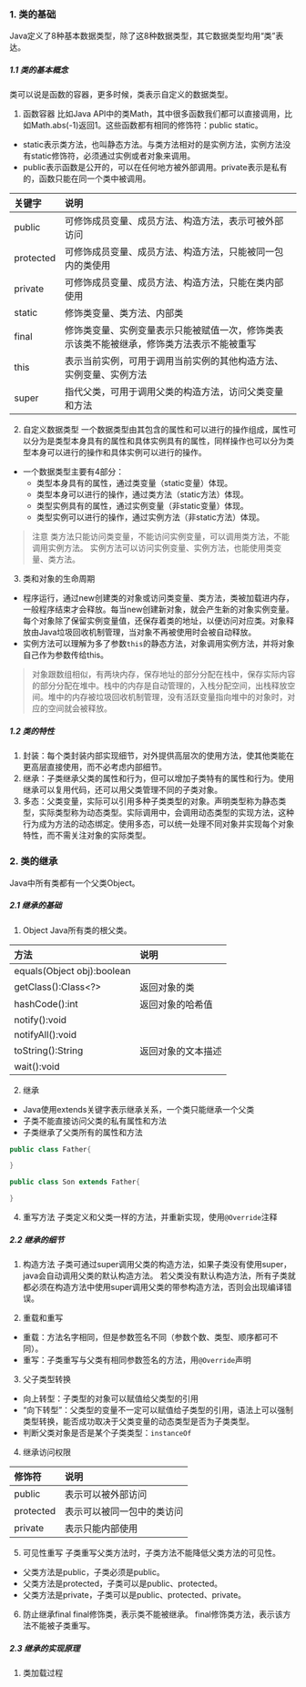 ### 1. 类的基础
Java定义了8种基本数据类型，除了这8种数据类型，其它数据类型均用“类”表达。

##### 1.1 类的基本概念
类可以说是函数的容器，更多时候，类表示自定义的数据类型。

1. 函数容器
比如Java API中的类Math，其中很多函数我们都可以直接调用，比如Math.abs(-1)返回1。这些函数都有相同的修饰符：public static。
- static表示类方法，也叫静态方法。与类方法相对的是实例方法，实例方法没有static修饰符，必须通过实例或者对象来调用。
- public表示函数是公开的，可以在任何地方被外部调用。private表示是私有的，函数只能在同一个类中被调用。

|关键字|说明|
|:---|:---|
|public|可修饰成员变量、成员方法、构造方法，表示可被外部访问|
|protected|可修饰成员变量、成员方法、构造方法，只能被同一包内的类使用|
|private|可修饰成员变量、成员方法、构造方法，只能在类内部使用|
|static|修饰类变量、类方法、内部类|
|final|修饰类变量、实例变量表示只能被赋值一次，修饰类表示该类不能被继承，修饰类方法表示不能被重写|
|this|表示当前实例，可用于调用当前实例的其他构造方法、实例变量、实例方法|
|super|指代父类，可用于调用父类的构造方法，访问父类变量和方法|

2. 自定义数据类型
一个数据类型由其包含的属性和可以进行的操作组成，属性可以分为是类型本身具有的属性和具体实例具有的属性，同样操作也可以分为类型本身可以进行的操作和具体实例可以进行的操作。
- 一个数据类型主要有4部分：
	- 类型本身具有的属性，通过类变量（static变量）体现。
	- 类型本身可以进行的操作，通过类方法（static方法）体现。
	- 类型实例具有的属性，通过实例变量（非static变量）体现。
	- 类型实例可以进行的操作，通过实例方法（非static方法）体现。

>注意
>类方法只能访问类变量，不能访问实例变量，可以调用类方法，不能调用实例方法。
>实例方法可以访问实例变量、实例方法，也能使用类变量、类方法。

3. 类和对象的生命周期
- 程序运行，通过new创建类的对象或访问类变量、类方法，类被加载进内存，一般程序结束才会释放。每当new创建新对象，就会产生新的对象实例变量。每个对象除了保留实例变量值，还保存着类的地址，以便访问对应类。对象释放由Java垃圾回收机制管理，当对象不再被使用时会被自动释放。
- 实例方法可以理解为多了参数`this`的静态方法，对象调用实例方法，并将对象自己作为参数传给this。
> 对象跟数组相似，有两块内存，保存地址的部分分配在栈中，保存实际内容的部分分配在堆中。栈中的内存是自动管理的，入栈分配空间，出栈释放空间。堆中的内存被垃圾回收机制管理，没有活跃变量指向堆中的对象时，对应的空间就会被释放。

##### 1.2 类的特性
1. 封装：每个类封装内部实现细节，对外提供高层次的使用方法，使其他类能在更高层直接使用，而不必考虑内部细节。
2. 继承：子类继承父类的属性和行为，但可以增加子类特有的属性和行为。使用继承可以复用代码，还可以用父类管理不同的子类对象。
3. 多态：父类变量，实际可以引用多种子类类型的对象。声明类型称为静态类型，实际类型称为动态类型。实际调用中，会调用动态类型的实现方法，这种行为成为方法的动态绑定。使用多态，可以统一处理不同对象并实现每个对象特性，而不需关注对象的实际类型。

### 2. 类的继承
Java中所有类都有一个父类Object。

##### 2.1 继承的基础

1. Object
Java所有类的根父类。

|方法|说明|
|:--|:--|
|equals(Object obj):boolean||
|getClass():Class\<?>|返回对象的类|
|hashCode():int|返回对象的哈希值|
|notify():void||
|notifyAll():void||
|toString():String|返回对象的文本描述|
|wait():void||

2. 继承
- Java使用extends关键字表示继承关系，一个类只能继承一个父类
- 子类不能直接访问父类的私有属性和方法
- 子类继承了父类所有的属性和方法
```java
public class Father{

}

public class Son extends Father{

}
```

4. 重写方法
子类定义和父类一样的方法，并重新实现，使用`@Override`注释

##### 2.2 继承的细节
1. 构造方法
子类可通过super调用父类的构造方法，如果子类没有使用super，java会自动调用父类的默认构造方法。
若父类没有默认构造方法，所有子类就都必须在构造方法中使用super调用父类的带参构造方法，否则会出现编译错误。

2. 重载和重写
- 重载：方法名字相同，但是参数签名不同（参数个数、类型、顺序都可不同）。
- 重写：子类重写与父类有相同参数签名的方法，用`@Override`声明

3. 父子类型转换
- 向上转型：子类型的对象可以赋值给父类型的引用
- “向下转型”：父类型的变量不一定可以赋值给子类型的引用，语法上可以强制类型转换，能否成功取决于父类变量的动态类型是否为子类类型。
- 判断父类对象是否是某个子类类型：`instanceOf`

4. 继承访问权限

|修饰符|说明|
|:--|:---|
|public|表示可以被外部访问|
|protected|表示可以被同一包中的类访问|
|private|表示只能内部使用|

5. 可见性重写
子类重写父类方法时，子类方法不能降低父类方法的可见性。
- 父类方法是public，子类必须是public。
- 父类方法是protected，子类可以是public、protected。
- 父类方法是private，子类可以是public、protected、private。

6. 防止继承final
final修饰类，表示类不能被继承。
final修饰类方法，表示该方法不能被子类重写。

##### 2.3 继承的实现原理
1. 类加载过程
